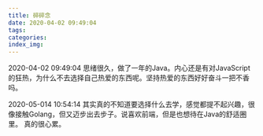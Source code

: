 ```yaml
---
title: 碎碎念
date: 2020-04-02 09:49:04
tags:
categories:
index_img:
---
```

2020-04-02 09:49:04
思绪很久，做了一年的Java。内心还是有对JavaScript的狂热，为什么不去选择自己热爱的东西呢。坚持热爱的东西好好奋斗一把不香吗。

2020-05-014 10:54:14
其实真的不知道要选择什么去学，感觉都提不起兴趣，很像接触Golang，但又迈步出去步子。说喜欢前端，但是也想待在Java的舒适圈里。
真的很心累。
